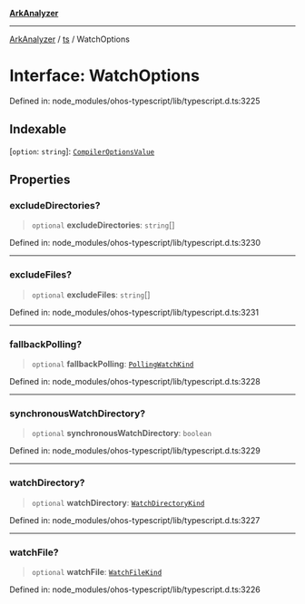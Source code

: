 [**ArkAnalyzer**](../../../../README.md)

***

[ArkAnalyzer](../../../../globals.md) / [ts](../README.md) / WatchOptions

# Interface: WatchOptions

Defined in: node\_modules/ohos-typescript/lib/typescript.d.ts:3225

## Indexable

\[`option`: `string`\]: [`CompilerOptionsValue`](../type-aliases/CompilerOptionsValue.md)

## Properties

### excludeDirectories?

> `optional` **excludeDirectories**: `string`[]

Defined in: node\_modules/ohos-typescript/lib/typescript.d.ts:3230

***

### excludeFiles?

> `optional` **excludeFiles**: `string`[]

Defined in: node\_modules/ohos-typescript/lib/typescript.d.ts:3231

***

### fallbackPolling?

> `optional` **fallbackPolling**: [`PollingWatchKind`](../enumerations/PollingWatchKind.md)

Defined in: node\_modules/ohos-typescript/lib/typescript.d.ts:3228

***

### synchronousWatchDirectory?

> `optional` **synchronousWatchDirectory**: `boolean`

Defined in: node\_modules/ohos-typescript/lib/typescript.d.ts:3229

***

### watchDirectory?

> `optional` **watchDirectory**: [`WatchDirectoryKind`](../enumerations/WatchDirectoryKind.md)

Defined in: node\_modules/ohos-typescript/lib/typescript.d.ts:3227

***

### watchFile?

> `optional` **watchFile**: [`WatchFileKind`](../enumerations/WatchFileKind.md)

Defined in: node\_modules/ohos-typescript/lib/typescript.d.ts:3226
